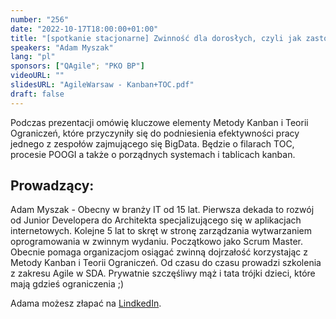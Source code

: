 ```yaml
---
number: "256"
date: "2022-10-17T18:00:00+01:00"
title: "[spotkanie stacjonarne] Zwinność dla dorosłych, czyli jak zastosować Metodę Kanban i Teorię Ograniczeń w praktyce"
speakers: "Adam Myszak"
lang: "pl"
sponsors: ["QAgile"; "PKO BP"]
videoURL: ""
slidesURL: "AgileWarsaw - Kanban+TOC.pdf"
draft: false
---
```

Podczas prezentacji omówię kluczowe elementy Metody Kanban i Teorii Ograniczeń, które przyczyniły się do podniesienia efektywności pracy jednego z zespołów zajmującego się BigData. Będzie o filarach TOC, procesie POOGI a także o porządnych systemach i tablicach kanban.

## Prowadzący:
Adam Myszak - Obecny w branży IT od 15 lat. Pierwsza dekada to rozwój od Junior Developera do Architekta specjalizującego się w aplikacjach internetowych. Kolejne 5 lat to skręt w stronę zarządzania wytwarzaniem oprogramowania w zwinnym wydaniu. Początkowo jako Scrum Master. Obecnie pomaga organizacjom osiągać zwinną dojrzałość korzystając z Metody Kanban i Teorii Ograniczeń. Od czasu do czasu prowadzi szkolenia z zakresu Agile w SDA.
Prywatnie szczęśliwy mąż i tata trójki dzieci, które mają gdzieś ograniczenia ;)

Adama możesz złapać na <a href="(https://www.linkedin.com/in/adam-myszak/)" target="_blank">LindkedIn</a>.
